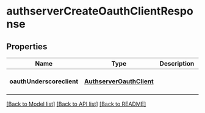 # authserverCreateOauthClientResponse

## Properties
Name | Type | Description | Notes
------------ | ------------- | ------------- | -------------
**oauthUnderscoreclient** | [**AuthserverOauthClient**](AuthserverOauthClient.md) |  | [optional] [default to null]

[[Back to Model list]](../README.md#documentation-for-models) [[Back to API list]](../README.md#documentation-for-api-endpoints) [[Back to README]](../README.md)


